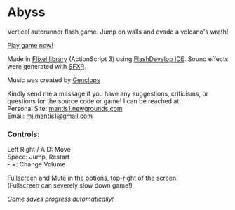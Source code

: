 # Abyss
Vertical autorunner flash game. Jump on walls and evade a volcano's wrath!

[Play game now!](http://www.newgrounds.com/portal/view/646556)

Made in [Flixel library](http://www.flixel.org/) (ActionScript 3) using [FlashDevelop IDE](http://www.flashdevelop.org/). Sound effects were generated with [SFXR](http://www.drpetter.se/project_sfxr.html).

Music was created by [Genclops](http://soundcloud.com/Genclops)

Kindly send me a massage if you have any suggestions, criticisms, or questions for the source code or game! I can be reached at:  
Personal Site: [mantis1.newgrounds.com](http://mantis1.newgrounds.com/)  
Email: mj.mantis1@gmail.com

### Controls:


Left Right / A D: Move  
Space: Jump, Restart  
\- +: Change Volume

Fullscreen and Mute in the options, top-right of the screen.  
(Fullscreen can severely slow down game!)

*Game saves progress automatically!*
